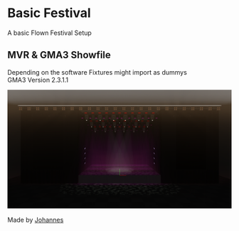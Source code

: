# Basic Festival
A basic Flown Festival Setup
## MVR & GMA3 Showfile
Depending on the software Fixtures might import as dummys <br>
GMA3 Version 2.3.1.1

![Image of the stage](https://github.com/JMLutra/MVR-Stash/blob/583da28d4a5d7accda5a22220fe6942df8d0a448/Basic%20Festival/image.png)

Made by [Johannes](https://github.com/JMLutra)
